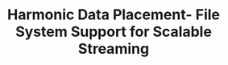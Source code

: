 ---
layout: publication-single
title: Harmonic Data Placement- File System Support for Scalable Streaming
name: Proceedings of the IEEE International Multimedia Modeling Conference(MMM'06)
first-author: Youjip Won
co-authors: Seungheon Yang, Sooyong Kang
during: 2006.01.04 - 2006.01.06
location: Beijing, China
impactfactor: 
doi: 
note: 
categories: 
 - Multimedia Systems
tag: 
 - International Conference
---